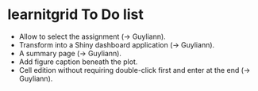 # learnitgrid To Do list

-   Allow to select the assignment (-\> Guyliann).
-   Transform into a Shiny dashboard application (-\> Guyliann).
-   A summary page (-\> Guyliann).
-   Add figure caption beneath the plot.
-   Cell edition without requiring double-click first and enter at the end (-\> Guyliann).

